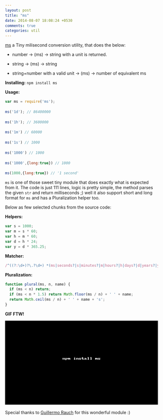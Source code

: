 ```yaml
---
layout: post
title: "ms"
date: 2014-08-07 18:08:24 +0530
comments: true
categories: util
---
```


[ms]() a Tiny milisecond conversion utility, that does the below:

* number -> (ms) -> string with a unit is returned.

* string -> (ms) -> string

* string+number with a valid unit -> (ms) -> number of equivalent ms


__Installing:__ `npm install ms`


__Usage:__

```javascript
var ms = require('ms');

ms('1d'); // 86400000

ms('1h'); // 3600000

ms('1m') // 60000

ms('1s') // 1000

ms('1000') // 1000

ms('1000',{long:true}) // 1000

ms(1000,{long:true}) // '1 second'

```

`ms` is one of those sweet tiny module that does exactly what is expected from it. The code is just 111 lines, logic is pretty simple,
the method parses the given `str` and return milliseconds ;) well it also support short and long format for `ms` and has a Pluralization helper too.

Below as few selected chunks from the source code:


__Helpers:__

```javascript
var s = 1000;
var m = s * 60;
var h = m * 60;
var d = h * 24;
var y = d * 365.25;
```

__Matcher:__

```javascript
/^((?:\d+)?\.?\d+) *(ms|seconds?|s|minutes?|m|hours?|h|days?|d|years?|y)?$/i
```

__Pluralization:__


```javascript
function plural(ms, n, name) {
  if (ms < n) return;
  if (ms < n * 1.5) return Math.floor(ms / n) + ' ' + name;
  return Math.ceil(ms / n) + ' ' + name + 's';
}
```

__GIF FTW!__

![ms](/images/ms/ms.gif)


Special thanks to [Guillermo Rauch](http://twitter.com/rauchg) for this wonderful module :)

